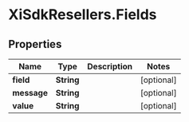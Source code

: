 # XiSdkResellers.Fields

## Properties

Name | Type | Description | Notes
------------ | ------------- | ------------- | -------------
**field** | **String** |  | [optional] 
**message** | **String** |  | [optional] 
**value** | **String** |  | [optional] 


